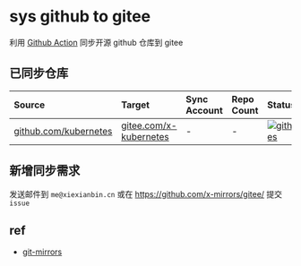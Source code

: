# sys github to gitee

利用 [Github Action](https://github.com/x-actions/git-mirrors) 同步开源 github 仓库到 gitee

## 已同步仓库

|Source|Target|Sync Account|Repo Count|Status|
|:---|:---|:---|:---|:---|
|[github.com/kubernetes](https://github.com/kubernetes)|[gitee.com/x-kubernetes](https://gitee.com/x-kubernetes)|-|-|[![github.com/kubernetes](https://github.com/x-mirrors/gitee/actions/workflows/kubernetes.yml/badge.svg)](https://github.com/x-mirrors/gitee/actions/workflows/kubernetes.yml)|

## 新增同步需求

发送邮件到 `me@xiexianbin.cn` 或在 https://github.com/x-mirrors/gitee/ 提交 `issue`

## ref

- [git-mirrors](https://github.com/x-actions/git-mirrors)